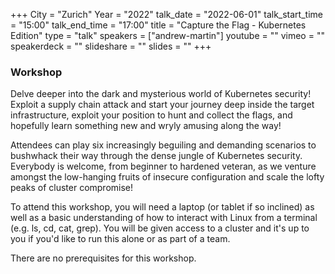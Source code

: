 +++
City = "Zurich"
Year = "2022"
talk_date = "2022-06-01"
talk_start_time = "15:00"
talk_end_time = "17:00"
title = "Capture the Flag - Kubernetes Edition"
type = "talk"
speakers = ["andrew-martin"]
youtube = ""
vimeo = ""
speakerdeck = ""
slideshare = ""
slides = ""
+++

### Workshop

Delve deeper into the dark and mysterious world of Kubernetes security! Exploit a supply chain attack and start your journey deep inside the target infrastructure, exploit your position to hunt and collect the flags, and hopefully learn something new and wryly amusing along the way!

Attendees can play six increasingly beguiling and demanding scenarios to bushwhack their way through the dense jungle of Kubernetes security. Everybody is welcome, from beginner to hardened veteran, as we venture amongst the low-hanging fruits of insecure configuration and scale the lofty peaks of cluster compromise!

To attend this workshop, you will need a laptop (or tablet if so inclined) as well as a basic understanding of how to interact with Linux from a terminal (e.g. ls, cd, cat, grep). You will be given access to a cluster and it's up to you if you'd like to run this alone or as part of a team.

There are no prerequisites for this workshop.